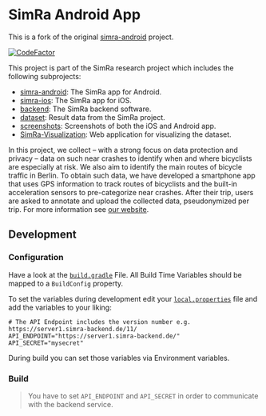 # SimRa Android App

This is a fork of the original [simra-android](https://github.com/simra-project/simra-android/) project.

[![CodeFactor](https://www.codefactor.io/repository/github/simra-project/simra-android/badge)](https://www.codefactor.io/repository/github/simra-project/simra-android)

This project is part of the SimRa research project which includes the following subprojects:

- [simra-android](https://github.com/simra-project/simra-android/): The SimRa app for Android.
- [simra-ios](https://github.com/simra-project/simra-ios): The SimRa app for iOS.
- [backend](https://github.com/simra-project/backend): The SimRa backend software.
- [dataset](https://github.com/simra-project/dataset): Result data from the SimRa project.
- [screenshots](https://github.com/simra-project/screenshots): Screenshots of both the iOS and Android app.
- [SimRa-Visualization](https://github.com/simra-project/SimRa-Visualization): Web application for visualizing the dataset.

In this project, we collect – with a strong focus on data protection and privacy – data on such near crashes to identify when and where bicyclists are especially at risk. We also aim to identify the main routes of bicycle traffic in Berlin. To obtain such data, we have developed a smartphone app that uses GPS information to track routes of bicyclists and the built-in acceleration sensors to pre-categorize near crashes. After their trip, users are asked to annotate and upload the collected data, pseudonymized per trip.
For more information see [our website](https://www.digital-future.berlin/en/research/projects/simra/).

## Development

### Configuration

Have a look at the [`build.gradle`](./app/build.gradle) File. All Build Time Variables should be mapped to a `BuildConfig` property.

To set the variables during development edit your [`local.properties`](./local.properties) file and add the variables to your liking:

```properties
# The API Endpoint includes the version number e.g. https://server1.simra-backend.de/11/
API_ENDPOINT="https://server1.simra-backend.de/"
API_SECRET="mysecret"
```

During build you can set those variables via Environment variables.

### Build

> You have to set `API_ENDPOINT` and `API_SECRET` in order to communicate with the backend service.
